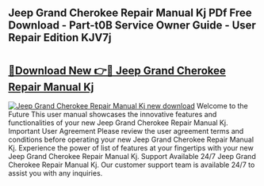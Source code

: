 ## Jeep Grand Cherokee Repair Manual Kj PDf Free Download - Part-t0B Service Owner Guide - User Repair Edition KJV7j

# <h2><a href="http://bc54725.oget.top/?id=Jeep+Grand+Cherokee+Repair+Manual+Kj">🔗Download New 👉🔴 Jeep Grand Cherokee Repair Manual Kj</a></h2>

[![Jeep Grand Cherokee Repair Manual Kj new download](https://i.imgur.com/5g1atiW.png)](http://bc54725.oget.top/?id=Jeep+Grand+Cherokee+Repair+Manual+Kj)
Welcome to the Future This user manual showcases the innovative features and functionalities of your new Jeep Grand Cherokee Repair Manual Kj. Important User Agreement Please review the user agreement terms and conditions before operating your new Jeep Grand Cherokee Repair Manual Kj. Experience the power of list of features at your fingertips with your new Jeep Grand Cherokee Repair Manual Kj. Support Available 24/7 Jeep Grand Cherokee Repair Manual Kj. Our customer support team is available 24/7 to assist you with any inquiries.
